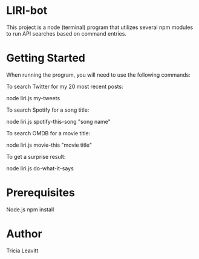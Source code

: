 # LIRI-bot

This project is a node (terminal) program that utilizes several npm modules to run API searches based on command entries. 

# Getting Started

When running the program, you will need to use the following commands: 

To search Twitter for my 20 most recent posts:

node liri.js my-tweets

To search Spotify for a song title: 

node liri.js spotify-this-song "song name"

To search OMDB for a movie title: 

node liri.js movie-this "movie title"

To get a surprise result: 

node liri.js do-what-it-says

# Prerequisites

Node.js
npm install

# Author

Tricia Leavitt




